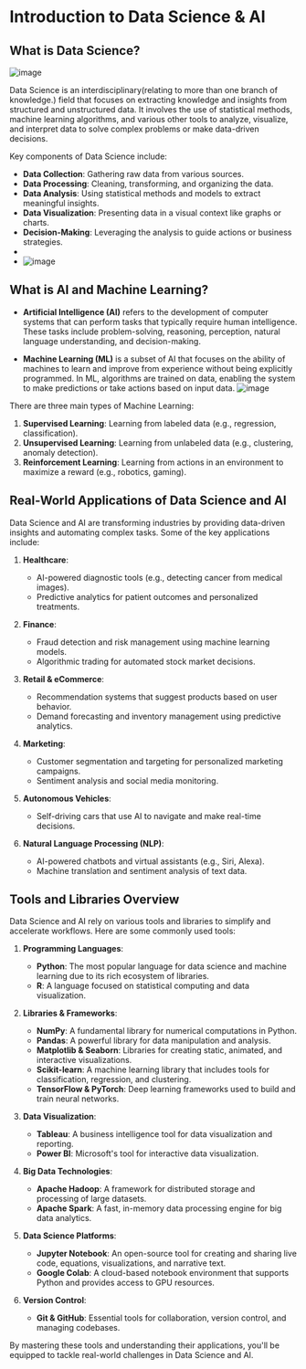 # Introduction to Data Science & AI

## What is Data Science?
![image](https://github.com/user-attachments/assets/cec416e0-59ec-4fb5-831f-0433064a5532)

Data Science is an interdisciplinary(relating to more than one branch of knowledge.) field that focuses on extracting knowledge and insights from structured and unstructured data. It involves the use of statistical methods, machine learning algorithms, and various other tools to analyze, visualize, and interpret data to solve complex problems or make data-driven decisions.


Key components of Data Science include:
- **Data Collection**: Gathering raw data from various sources.
- **Data Processing**: Cleaning, transforming, and organizing the data.
- **Data Analysis**: Using statistical methods and models to extract meaningful insights.
- **Data Visualization**: Presenting data in a visual context like graphs or charts.
- **Decision-Making**: Leveraging the analysis to guide actions or business strategies.
- 
- ![image](https://github.com/user-attachments/assets/88671b52-5c02-446a-a078-844e3361ffcf)


## What is AI and Machine Learning?

- **Artificial Intelligence (AI)** refers to the development of computer systems that can perform tasks that typically require human intelligence. These tasks include problem-solving, reasoning, perception, natural language understanding, and decision-making.
  
- **Machine Learning (ML)** is a subset of AI that focuses on the ability of machines to learn and improve from experience without being explicitly programmed. In ML, algorithms are trained on data, enabling the system to make predictions or take actions based on input data.
![image](https://github.com/user-attachments/assets/3c7fe400-1230-4c0e-8bda-404bd9d1d54c)

There are three main types of Machine Learning:
1. **Supervised Learning**: Learning from labeled data (e.g., regression, classification).
2. **Unsupervised Learning**: Learning from unlabeled data (e.g., clustering, anomaly detection).
3. **Reinforcement Learning**: Learning from actions in an environment to maximize a reward (e.g., robotics, gaming).

## Real-World Applications of Data Science and AI

Data Science and AI are transforming industries by providing data-driven insights and automating complex tasks. Some of the key applications include:

1. **Healthcare**:
   - AI-powered diagnostic tools (e.g., detecting cancer from medical images).
   - Predictive analytics for patient outcomes and personalized treatments.

2. **Finance**:
   - Fraud detection and risk management using machine learning models.
   - Algorithmic trading for automated stock market decisions.

3. **Retail & eCommerce**:
   - Recommendation systems that suggest products based on user behavior.
   - Demand forecasting and inventory management using predictive analytics.

4. **Marketing**:
   - Customer segmentation and targeting for personalized marketing campaigns.
   - Sentiment analysis and social media monitoring.

5. **Autonomous Vehicles**:
   - Self-driving cars that use AI to navigate and make real-time decisions.
   
6. **Natural Language Processing (NLP)**:
   - AI-powered chatbots and virtual assistants (e.g., Siri, Alexa).
   - Machine translation and sentiment analysis of text data.

## Tools and Libraries Overview

Data Science and AI rely on various tools and libraries to simplify and accelerate workflows. Here are some commonly used tools:

1. **Programming Languages**:
   - **Python**: The most popular language for data science and machine learning due to its rich ecosystem of libraries.
   - **R**: A language focused on statistical computing and data visualization.
   
2. **Libraries & Frameworks**:
   - **NumPy**: A fundamental library for numerical computations in Python.
   - **Pandas**: A powerful library for data manipulation and analysis.
   - **Matplotlib & Seaborn**: Libraries for creating static, animated, and interactive visualizations.
   - **Scikit-learn**: A machine learning library that includes tools for classification, regression, and clustering.
   - **TensorFlow & PyTorch**: Deep learning frameworks used to build and train neural networks.
   
3. **Data Visualization**:
   - **Tableau**: A business intelligence tool for data visualization and reporting.
   - **Power BI**: Microsoft's tool for interactive data visualization.
   
4. **Big Data Technologies**:
   - **Apache Hadoop**: A framework for distributed storage and processing of large datasets.
   - **Apache Spark**: A fast, in-memory data processing engine for big data analytics.

5. **Data Science Platforms**:
   - **Jupyter Notebook**: An open-source tool for creating and sharing live code, equations, visualizations, and narrative text.
   - **Google Colab**: A cloud-based notebook environment that supports Python and provides access to GPU resources.
   
6. **Version Control**:
   - **Git & GitHub**: Essential tools for collaboration, version control, and managing codebases.

By mastering these tools and understanding their applications, you'll be equipped to tackle real-world challenges in Data Science and AI.
